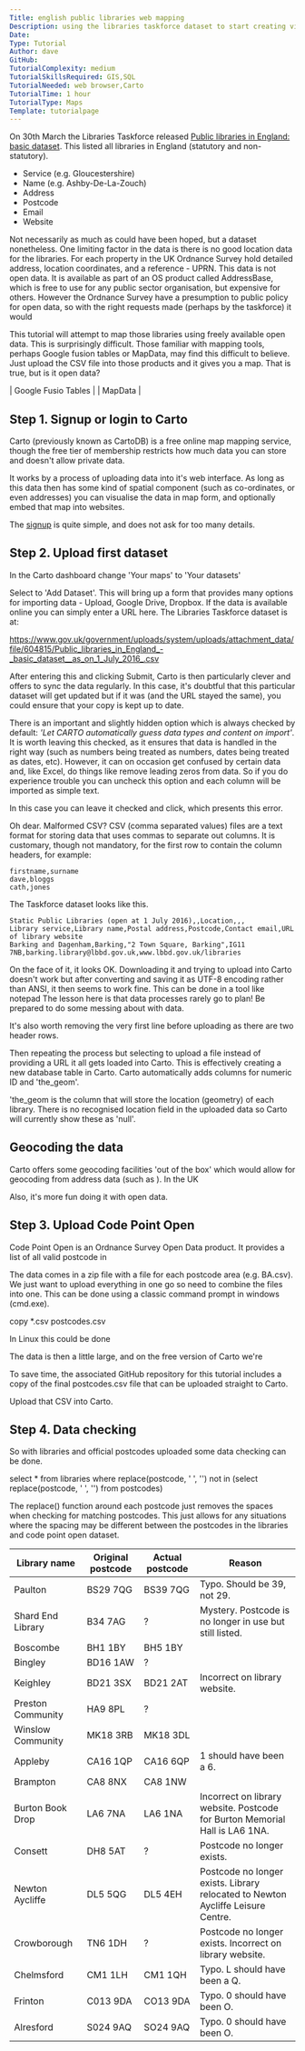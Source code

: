 ```yaml
---
Title: english public libraries web mapping
Description: using the libraries taskforce dataset to start creating visualisations
Date: 
Type: Tutorial
Author: dave
GitHub: 
TutorialComplexity: medium
TutorialSkillsRequired: GIS,SQL
TutorialNeeded: web browser,Carto
TutorialTime: 1 hour
TutorialType: Maps
Template: tutorialpage
---
```


On 30th March the Libraries Taskforce released [Public libraries in England: basic dataset](https://data.gov.uk/dataset/public-libraries-in-england-basic-dataset).  This listed all libraries in England (statutory and non-statutory).

- Service (e.g. Gloucestershire)
- Name (e.g. Ashby-De-La-Zouch)
- Address
- Postcode
- Email
- Website

Not necessarily as much as could have been hoped, but a dataset nonetheless.  One limiting factor in the data is there is no good location data for the libraries.  For each property in the UK Ordnance Survey hold detailed address, location coordinates, and a reference - UPRN.  This data is not open data.  It is available as part of an OS product called AddressBase, which is free to use for any public sector organisation, but expensive for others.  However the Ordnance Survey have a presumption to public policy for open data, so with the right requests made (perhaps by the taskforce) it would 

This tutorial will attempt to map those libraries using freely available open data.  This is surprisingly difficult.  Those familiar with mapping tools, perhaps Google fusion tables or MapData, may find this difficult to believe.  Just upload the CSV file into those products and it gives you a map.  That is true, but is it open data?

| Google Fusio Tables |
| MapData |





Step 1. Signup or login to Carto
--------------------------------

Carto (previously known as CartoDB) is a free online map mapping service, though the free tier of membership restricts how much data you can store and doesn't allow private data.

It works by a process of uploading data into it's web interface.  As long as this data then has some kind of spatial component (such as co-ordinates, or even addresses) you can visualise the data in map form, and optionally embed that map into websites.

The [signup](https://carto.com/signup) is quite simple, and does not ask for too many details.

Step 2.  Upload first dataset
-----------------------------

In the Carto dashboard change 'Your maps' to 'Your datasets'

Select to 'Add Dataset'.  This will bring up a form that provides many options for importing data - Upload, Google Drive, Dropbox.  If the data is available online you can simply enter a URL here.  The Libraries Taskforce dataset is at:

https://www.gov.uk/government/uploads/system/uploads/attachment_data/file/604815/Public_libraries_in_England_-_basic_dataset__as_on_1_July_2016_.csv

After entering this and clicking Submit, Carto is then particularly clever and offers to sync the data regularly.  In this case, it's doubtful that this particular dataset will get updated but if it was (and the URL stayed the same), you could ensure that your copy is kept up to date.

There is an important and slightly hidden option which is always checked by default: *'Let CARTO automatically guess data types and content on import'*.  It is worth leaving this checked, as it ensures that data is handled in the right way (such as numbers being treated as numbers, dates being treated as dates, etc).  However,
it can on occasion get confused by certain data and, like Excel, do things like remove leading zeros from data.  So if you do experience trouble you can uncheck this option and each column will be imported as simple text.

In this case you can leave it checked and click, which presents this error.



Oh dear.  Malformed CSV?  CSV (comma separated values) files are a text format for storing data that uses commas to separate out columns.  It is customary, though not mandatory, for the first row to contain the column headers, for example:

```
firstname,surname
dave,bloggs
cath,jones
```

The Taskforce dataset looks like this.

```
Static Public Libraries (open at 1 July 2016),,Location,,,
Library service,Library name,Postal address,Postcode,Contact email,URL of library website
Barking and Dagenham,Barking,"2 Town Square, Barking",IG11 7NB,barking.library@lbbd.gov.uk,www.lbbd.gov.uk/libraries
```

On the face of it, it looks OK.  Downloading it and trying to upload into Carto doesn't work but after converting and saving it as UTF-8 encoding rather than ANSI, it then seems to work fine.  This can be done in a tool like notepad  The lesson here is that data processes rarely go to plan!  Be prepared to do some messing about with data.

It's also worth removing the very first line before uploading as there are two header rows.

Then repeating the process but selecting to upload a file instead of providing a URL it all gets loaded into Carto.  This is effectively creating a new database table in Carto. Carto automatically adds columns for numeric ID and 'the_geom'.



'the_geom is the column that will store the location (geometry) of each library.  There is no recognised location field in the uploaded data so Carto will currently show these as 'null'.

Geocoding the data
------------------

Carto offers some geocoding facilities 'out of the box' which would allow for geocoding from address data (such as ).  In the UK

Also, it's more fun doing it with open data.


Step 3.  Upload Code Point Open
-------------------------------

Code Point Open is an Ordnance Survey Open Data product.  It provides a list of all valid postcode in 

The data comes in a zip file with a file for each postcode area (e.g. BA.csv).  We just want to upload everything in one go so need to combine the files into one.  This can be done using a classic command prompt in windows (cmd.exe).


copy *.csv postcodes.csv


In Linux this could be done


The data is then a little large, and on the free version of Carto we're 

To save time, the associated GitHub repository for this tutorial includes a copy of the final postcodes.csv file that can be uploaded straight to Carto.

Upload that CSV into Carto.



Step 4.  Data checking
----------------------

So with libraries and official postcodes uploaded some data checking can be done.


select * from libraries where replace(postcode, ' ', '') not in (select replace(postcode, ' ', '') from postcodes)

The replace() function around each postcode just removes the spaces when checking for matching postcodes.  This just allows for any situations where the spacing may be different between the postcodes in the libraries and code point open dataset.


| Library name | Original postcode | Actual postcode | Reason |
| ------------ | ----------------- | --------------- | ------ |
| Paulton | BS29 7QG | BS39 7QG | Typo.  Should be 39, not 29. |
| Shard End Library | B34 7AG | ? | Mystery.  Postcode is no longer in use but still listed.
| Boscombe | BH1 1BY | BH5 1BY |  |
| Bingley | BD16 1AW | ?
| Keighley | BD21 3SX | BD21 2AT | Incorrect on library website.
| Preston Community | HA9 8PL | ? |
| Winslow Community| MK18 3RB | MK18 3DL |  |
| Appleby | CA16 1QP | CA16 6QP | 1 should have been a 6. |
| Brampton | CA8 8NX | CA8 1NW | 
| Burton Book Drop | LA6 7NA | LA6 1NA | Incorrect on library website.  Postcode for Burton Memorial Hall is LA6 1NA. |
| Consett | DH8 5AT | ? | Postcode no longer exists.
| Newton Aycliffe | DL5 5QG | DL5 4EH | Postcode no longer exists.  Library relocated to Newton Aycliffe Leisure Centre. |
| Crowborough | TN6 1DH | ? | Postcode no longer exists.  Incorrect on library website.  
| Chelmsford | CM1 1LH | CM1 1QH | Typo.  L should have been a Q. |
| Frinton | C013 9DA | CO13 9DA | Typo.  0 should have been O. |
| Alresford | S024 9AQ | SO24 9AQ | Typo. 0 should have been O. |






